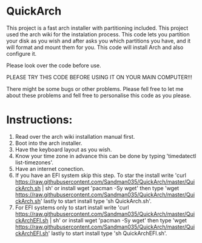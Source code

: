 # QuickArch

This project is a fast arch installer with partitioning included. This project used the arch wiki for the instalation process. This code lets you partition your disk as you wish and after asks you which partitions you have, and it will format and mount them for you. This code will install Arch and also configure it.

Please look over the code before use.

PLEASE TRY THIS CODE BEFORE USING IT ON YOUR MAIN COMPUTER!!!

There might be some bugs or other problems. Please fell free to let me about these problems and fell free to personalise this code as you please.

# Instructions:

1. Read over the arch wiki installation manual first.
2. Boot into the arch installer.
3. Have the keyboard layout as you wish.
4. Know your time zone in advance this can be done by typing 'timedatectl list-timezones'.
5. Have an internet conection.
6. If you have an EFI system skip this step. To star the install write 'curl https://raw.githubusercontent.com/Sandman035/QuickArch/master/QuickArch.sh | sh' or install wget 'pacman -Sy wget' then type 'wget https://raw.githubusercontent.com/Sandman035/QuickArch/master/QuickArch.sh' lastly to start install type 'sh QuickArch.sh'.
7. For EFI systems only to start install write 'curl https://raw.githubusercontent.com/Sandman035/QuickArch/master/QuickArchEFI.sh | sh' or install wget 'pacman -Sy wget' then type 'wget https://raw.githubusercontent.com/Sandman035/QuickArch/master/QuickArchEFI.sh' lastly to start install type 'sh QuickArchEFI.sh'.
